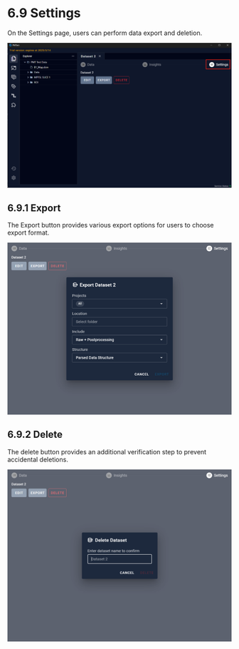 # 6.9 Settings

On the Settings page, users can perform data export and deletion.

![Image_35](../../images/image_35.png)

## 6.9.1 Export

The Export button provides various export options for users to choose export format.

![Image_2](../../images/image_2.png)

## 6.9.2 Delete

The delete button provides an additional verification step to prevent accidental deletions.

![Image_20](../../images/image_20.png)


